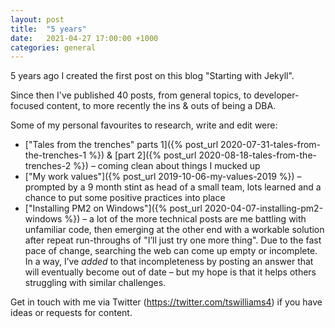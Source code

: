 ```yaml
---
layout: post
title:  "5 years"
date:   2021-04-27 17:00:00 +1000
categories: general
---
```

5 years ago I created the first post on this blog "Starting with Jekyll".

Since then I've published 40 posts, from general topics, to developer-focused content, to more recently the ins & outs of being a DBA.

Some of my personal favourites to research, write and edit were:

- ["Tales from the trenches" parts 1]({% post_url 2020-07-31-tales-from-the-trenches-1 %}) & [part 2]({% post_url 2020-08-18-tales-from-the-trenches-2 %}) – coming clean about things I mucked up
- ["My work values"]({% post_url 2019-10-06-my-values-2019 %}) – prompted by a 9 month stint as head of a small team, lots learned and a chance to put some positive practices into place
- ["Installing PM2 on Windows"]({% post_url 2020-04-07-installing-pm2-windows %}) – a lot of the more technical posts are me battling with unfamiliar code, then emerging at the other end with a workable solution after repeat run-throughs of "I’ll just try one more thing". Due to the fast pace of change, searching the web can come up empty or incomplete. In a way, I’ve _added_ to that incompleteness by posting an answer that will eventually become out of date – but my hope is that it helps others struggling with similar challenges.

Get in touch with me via Twitter (<https://twitter.com/tswilliams4>) if you have ideas or requests for content.
